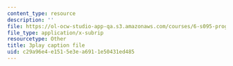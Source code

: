 ```yaml
---
content_type: resource
description: ''
file: https://ol-ocw-studio-app-qa.s3.amazonaws.com/courses/6-s095-programming-for-the-puzzled-january-iap-2018/c29a96e4e1515e3ea6911e50431ed485_1_0WwiUUsTc.vtt
file_type: application/x-subrip
resourcetype: Other
title: 3play caption file
uid: c29a96e4-e151-5e3e-a691-1e50431ed485
---
```


